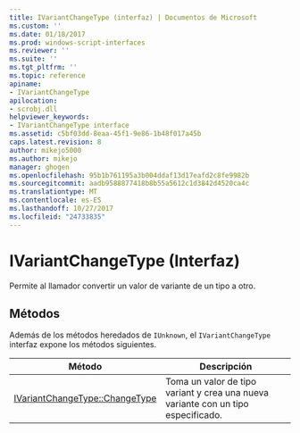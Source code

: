 ```yaml
---
title: IVariantChangeType (interfaz) | Documentos de Microsoft
ms.custom: ''
ms.date: 01/18/2017
ms.prod: windows-script-interfaces
ms.reviewer: ''
ms.suite: ''
ms.tgt_pltfrm: ''
ms.topic: reference
apiname:
- IVariantChangeType
apilocation:
- scrobj.dll
helpviewer_keywords:
- IVariantChangeType interface
ms.assetid: c5bf03dd-8eaa-45f1-9e86-1b48f017a45b
caps.latest.revision: 8
author: mikejo5000
ms.author: mikejo
manager: ghogen
ms.openlocfilehash: 95b1b761195a3b004ddaf13d17eafd2c8fe9982b
ms.sourcegitcommit: aadb9588877418b8b55a5612c1d3842d4520ca4c
ms.translationtype: MT
ms.contentlocale: es-ES
ms.lasthandoff: 10/27/2017
ms.locfileid: "24733835"
---
```

# <a name="ivariantchangetype-interface"></a>IVariantChangeType (Interfaz)
Permite al llamador convertir un valor de variante de un tipo a otro.  
  
## <a name="methods"></a>Métodos  
 Además de los métodos heredados de `IUnknown`, el `IVariantChangeType` interfaz expone los métodos siguientes.  
  
|Método|Descripción|  
|------------|-----------------|  
|[IVariantChangeType::ChangeType](../../winscript/reference/ivariantchangetype-changetype.md)|Toma un valor de tipo variant y crea una nueva variante con un tipo especificado.|